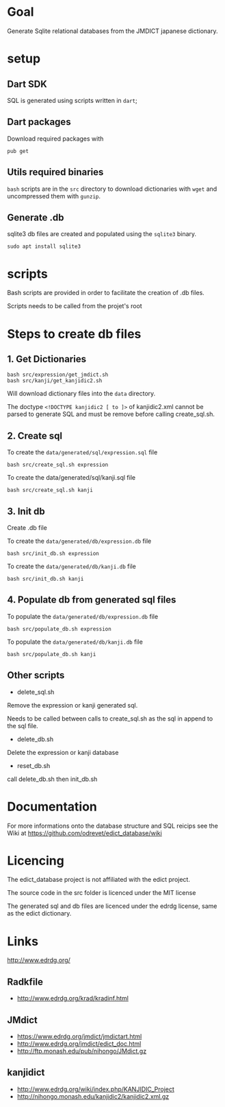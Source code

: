 # Goal

Generate Sqlite relational databases from the JMDICT japanese dictionary.

# setup

## Dart SDK 

SQL is generated using scripts written in `dart`; 

## Dart packages

Download required packages with

	pub get

## Utils required binaries

`bash` scripts are in the `src` directory to download dictionaries with `wget` and uncompressed them with `gunzip`.


## Generate .db 

sqlite3 db files are created and populated using the `sqlite3` binary.

```
sudo apt install sqlite3
```

# scripts

Bash scripts are provided in order to facilitate the creation of .db files.

Scripts needs to be called from the projet's root

# Steps to create db files

## 1. Get Dictionaries

    bash src/expression/get_jmdict.sh
    bash src/kanji/get_kanjidic2.sh

Will download dictionary files into the `data` directory. 

The doctype `<!DOCTYPE kanjidic2 [ to ]>` of kanjidic2.xml cannot be parsed to generate SQL and must be remove before calling create_sql.sh.

## 2. Create sql

To create the `data/generated/sql/expression.sql` file

	bash src/create_sql.sh expression

To create the data/generated/sql/kanji.sql file

	bash src/create_sql.sh kanji

## 3. Init db

Create .db file  

To create the `data/generated/db/expression.db` file

    bash src/init_db.sh expression

To create the `data/generated/db/kanji.db` file

	bash src/init_db.sh kanji

## 4. Populate db from generated sql files


To populate the `data/generated/db/expression.db` file

	bash src/populate_db.sh expression

To populate the `data/generated/db/kanji.db` file

	bash src/populate_db.sh kanji


## Other scripts

* delete_sql.sh

Remove the expression or kanji generated sql.

Needs to be called between calls to create_sql.sh as the sql in append to the sql file.

* delete_db.sh

Delete the expression or kanji database

* reset_db.sh

call delete_db.sh then init_db.sh

# Documentation

For more informations onto the database structure and SQL reicips see the Wiki at https://github.com/odrevet/edict_database/wiki

# Licencing

The edict_database project is not affiliated with the edict project. 

The source code in the src folder is licenced under the MIT license

The generated sql and db files are licenced under the edrdg license, same as the edict dictionary.

# Links

http://www.edrdg.org/

## Radkfile

* http://www.edrdg.org/krad/kradinf.html

## JMdict

* https://www.edrdg.org/jmdict/jmdictart.html
* http://www.edrdg.org/jmdict/edict_doc.html
* http://ftp.monash.edu/pub/nihongo/JMdict.gz

## kanjidict

* http://www.edrdg.org/wiki/index.php/KANJIDIC_Project
* http://nihongo.monash.edu/kanjidic2/kanjidic2.xml.gz
